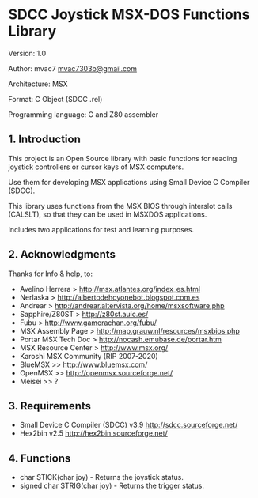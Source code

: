 # SDCC Joystick MSX-DOS Functions Library

Version: 1.0

Author: mvac7 mvac7303b@gmail.com

Architecture: MSX

Format: C Object (SDCC .rel)

Programming language: C and Z80 assembler
 




## 1. Introduction

This project is an Open Source library with basic functions for reading joystick controllers or cursor keys of MSX computers.

Use them for developing MSX applications using Small Device C Compiler (SDCC).

This library uses functions from the MSX BIOS through interslot calls (CALSLT), so that they can be used in MSXDOS applications.

Includes two applications for test and learning purposes.



## 2. Acknowledgments
  
Thanks for Info & help, to:

* Avelino Herrera > http://msx.atlantes.org/index_es.html
* Nerlaska > http://albertodehoyonebot.blogspot.com.es
* Andrear > http://andrear.altervista.org/home/msxsoftware.php
* Sapphire/Z80ST > http://z80st.auic.es/
* Fubu > http://www.gamerachan.org/fubu/
* MSX Assembly Page > http://map.grauw.nl/resources/msxbios.php
* Portar MSX Tech Doc > http://nocash.emubase.de/portar.htm
* MSX Resource Center > http://www.msx.org/
* Karoshi MSX Community (RIP 2007-2020)
* BlueMSX >> http://www.bluemsx.com/
* OpenMSX >> http://openmsx.sourceforge.net/
* Meisei  >> ?



## 3. Requirements

* Small Device C Compiler (SDCC) v3.9 http://sdcc.sourceforge.net/
* Hex2bin v2.5 http://hex2bin.sourceforge.net/ 



## 4. Functions

* char STICK(char joy) - Returns the joystick status.
* signed char STRIG(char joy) - Returns the trigger status.